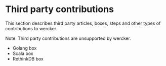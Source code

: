 # Third party contributions

This section describes third party articles, boxes, steps and other types of contributions to wercker.

<div data-alert class="alert-box">
  Note: Third party contributions are unsupported by wercker.
</div>

* Golang box
* Scala box
* RethinkDB box
